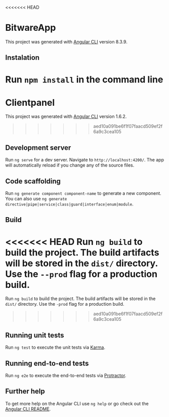 <<<<<<< HEAD
# BitwareApp

This project was generated with [Angular CLI](https://github.com/angular/angular-cli) version 8.3.9.

## Instalation

Run `npm install` in the command line
=======
# Clientpanel

This project was generated with [Angular CLI](https://github.com/angular/angular-cli) version 1.6.2.
>>>>>>> aed10a091be6f1f07faacd509ef2f6a9c3cea105

## Development server

Run `ng serve` for a dev server. Navigate to `http://localhost:4200/`. The app will automatically reload if you change any of the source files.

## Code scaffolding

Run `ng generate component component-name` to generate a new component. You can also use `ng generate directive|pipe|service|class|guard|interface|enum|module`.

## Build

<<<<<<< HEAD
Run `ng build` to build the project. The build artifacts will be stored in the `dist/` directory. Use the `--prod` flag for a production build.
=======
Run `ng build` to build the project. The build artifacts will be stored in the `dist/` directory. Use the `-prod` flag for a production build.
>>>>>>> aed10a091be6f1f07faacd509ef2f6a9c3cea105

## Running unit tests

Run `ng test` to execute the unit tests via [Karma](https://karma-runner.github.io).

## Running end-to-end tests

Run `ng e2e` to execute the end-to-end tests via [Protractor](http://www.protractortest.org/).

## Further help

To get more help on the Angular CLI use `ng help` or go check out the [Angular CLI README](https://github.com/angular/angular-cli/blob/master/README.md).
